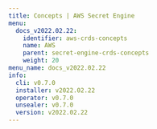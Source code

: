 ```yaml
---
title: Concepts | AWS Secret Engine
menu:
  docs_v2022.02.22:
    identifier: aws-crds-concepts
    name: AWS
    parent: secret-engine-crds-concepts
    weight: 20
menu_name: docs_v2022.02.22
info:
  cli: v0.7.0
  installer: v2022.02.22
  operator: v0.7.0
  unsealer: v0.7.0
  version: v2022.02.22
---
```


